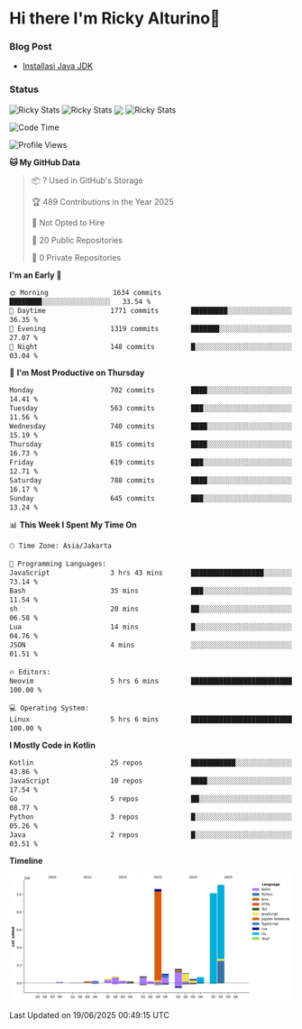 # Hi there I'm Ricky Alturino👋

### Blog Post

<!-- BLOG-POST-LIST:START -->

- [Installasi Java JDK](https://onirutla.medium.com/installasi-java-jdk-ec701beeb5cb?source=rss-d9d81c918cc9------2)
<!-- BLOG-POST-LIST:END -->

### Status

<img align="center" alt="Ricky Stats" src="https://github-readme-stats.vercel.app/api?username=Alturino&theme=dark&show_icons=true&hide_border=false" />
<img align="center" alt="Ricky Stats" src="https://github-readme-stats.vercel.app/api/top-langs/?username=Alturino&theme=dark&show_icons=true&layout=compact"/>
<img align="center" width="640px" src="https://github-readme-stats.vercel.app/api/wakatime?username=Alturino&layout=compact&hide_border=true&theme=dark">
<img align="center" alt="Ricky Stats" src="https://leetcard.jacoblin.cool/alturino?border=0&radius=20&ext=activity"/>

<!--START_SECTION:waka-->
![Code Time](http://img.shields.io/badge/Code%20Time-1%2C255%20hrs%2058%20mins-blue)

![Profile Views](http://img.shields.io/badge/Profile%20Views-0-blue)

**🐱 My GitHub Data** 

> 📦 ? Used in GitHub's Storage 
 > 
> 🏆 489 Contributions in the Year 2025
 > 
> 🚫 Not Opted to Hire
 > 
> 📜 20 Public Repositories 
 > 
> 🔑 0 Private Repositories 
 > 
**I'm an Early 🐤** 

```text
🌞 Morning                1634 commits        ████████░░░░░░░░░░░░░░░░░   33.54 % 
🌆 Daytime                1771 commits        █████████░░░░░░░░░░░░░░░░   36.35 % 
🌃 Evening                1319 commits        ███████░░░░░░░░░░░░░░░░░░   27.07 % 
🌙 Night                  148 commits         █░░░░░░░░░░░░░░░░░░░░░░░░   03.04 % 
```
📅 **I'm Most Productive on Thursday** 

```text
Monday                   702 commits         ████░░░░░░░░░░░░░░░░░░░░░   14.41 % 
Tuesday                  563 commits         ███░░░░░░░░░░░░░░░░░░░░░░   11.56 % 
Wednesday                740 commits         ████░░░░░░░░░░░░░░░░░░░░░   15.19 % 
Thursday                 815 commits         ████░░░░░░░░░░░░░░░░░░░░░   16.73 % 
Friday                   619 commits         ███░░░░░░░░░░░░░░░░░░░░░░   12.71 % 
Saturday                 788 commits         ████░░░░░░░░░░░░░░░░░░░░░   16.17 % 
Sunday                   645 commits         ███░░░░░░░░░░░░░░░░░░░░░░   13.24 % 
```


📊 **This Week I Spent My Time On** 

```text
🕑︎ Time Zone: Asia/Jakarta

💬 Programming Languages: 
JavaScript               3 hrs 43 mins       ██████████████████░░░░░░░   73.14 % 
Bash                     35 mins             ███░░░░░░░░░░░░░░░░░░░░░░   11.54 % 
sh                       20 mins             ██░░░░░░░░░░░░░░░░░░░░░░░   06.58 % 
Lua                      14 mins             █░░░░░░░░░░░░░░░░░░░░░░░░   04.76 % 
JSON                     4 mins              ░░░░░░░░░░░░░░░░░░░░░░░░░   01.51 % 

🔥 Editors: 
Neovim                   5 hrs 6 mins        █████████████████████████   100.00 % 

💻 Operating System: 
Linux                    5 hrs 6 mins        █████████████████████████   100.00 % 
```

**I Mostly Code in Kotlin** 

```text
Kotlin                   25 repos            ███████████░░░░░░░░░░░░░░   43.86 % 
JavaScript               10 repos            ████░░░░░░░░░░░░░░░░░░░░░   17.54 % 
Go                       5 repos             ██░░░░░░░░░░░░░░░░░░░░░░░   08.77 % 
Python                   3 repos             █░░░░░░░░░░░░░░░░░░░░░░░░   05.26 % 
Java                     2 repos             █░░░░░░░░░░░░░░░░░░░░░░░░   03.51 % 
```



**Timeline**

![Lines of Code chart](https://raw.githubusercontent.com/Alturino/Alturino/main/assets/bar_graph.png)


 Last Updated on 19/06/2025 00:49:15 UTC
<!--END_SECTION:waka-->
